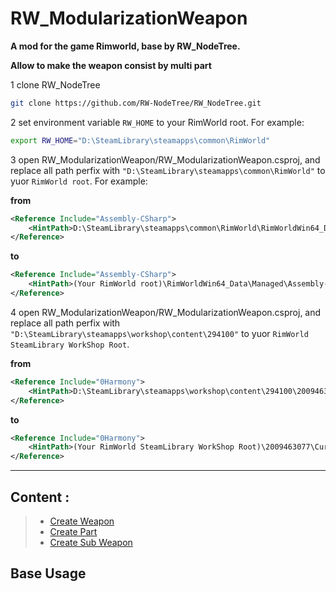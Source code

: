 # RW_ModularizationWeapon
**A mod for the game Rimworld, base by RW_NodeTree.**

**Allow to make the weapon consist by multi part**

1 clone RW_NodeTree
``` bash
git clone https://github.com/RW-NodeTree/RW_NodeTree.git
```

2 set environment variable `RW_HOME` to your RimWorld root. For example:
``` bash
export RW_HOME="D:\SteamLibrary\steamapps\common\RimWorld"
```

3 open RW_ModularizationWeapon/RW_ModularizationWeapon.csproj, and replace all path perfix with `"D:\SteamLibrary\steamapps\common\RimWorld"` to yuor `RimWorld root`. For example:

**from**

``` xml
<Reference Include="Assembly-CSharp">
    <HintPath>D:\SteamLibrary\steamapps\common\RimWorld\RimWorldWin64_Data\Managed\Assembly-CSharp.dll</HintPath>
</Reference>
```
**to**

``` xml
<Reference Include="Assembly-CSharp">
    <HintPath>(Your RimWorld root)\RimWorldWin64_Data\Managed\Assembly-CSharp.dll</HintPath>
</Reference>
```

4 open RW_ModularizationWeapon/RW_ModularizationWeapon.csproj, and replace all path perfix with `"D:\SteamLibrary\steamapps\workshop\content\294100"` to yuor `RimWorld SteamLibrary WorkShop Root`.

**from**

``` xml
<Reference Include="0Harmony">
    <HintPath>D:\SteamLibrary\steamapps\workshop\content\294100\2009463077\Current\Assemblies\0Harmony.dll</HintPath>
</Reference>
```
**to**

``` xml
<Reference Include="0Harmony">
    <HintPath>(Your RimWorld SteamLibrary WorkShop Root)\2009463077\Current\Assemblies\0Harmony.dll</HintPath>
</Reference>
```
---
## Content :
> - [Create Weapon](Docs/Create_Weapon.md)
> - [Create Part](Docs/Create_Part.md)
> - [Create Sub Weapon](Docs/Create_Sub_Weapon.md)

## Base Usage

